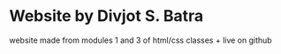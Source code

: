 # Website by Divjot S. Batra
website made from modules 1 and 3 of html/css classes + live on github
